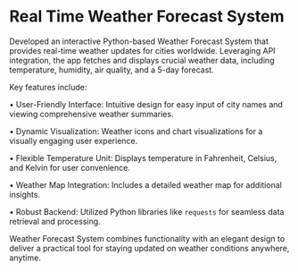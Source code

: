 # Real Time Weather Forecast System































































Developed an interactive Python-based Weather Forecast System that provides real-time weather updates for cities worldwide. Leveraging API integration, the app fetches and displays crucial weather data, including temperature, humidity, air quality, and a 5-day forecast.































































































Key features include:































• User-Friendly Interface: Intuitive design for easy input of city names and viewing comprehensive weather summaries.































• Dynamic Visualization: Weather icons and chart visualizations for a visually engaging user experience.































• Flexible Temperature Unit: Displays temperature in Fahrenheit, Celsius, and Kelvin for user convenience.































• Weather Map Integration: Includes a detailed weather map for additional insights.































• Robust Backend: Utilized Python libraries like `requests` for seamless data retrieval and processing.































































Weather Forecast System combines functionality with an elegant design to deliver a practical tool for staying updated on weather conditions anywhere, anytime.

